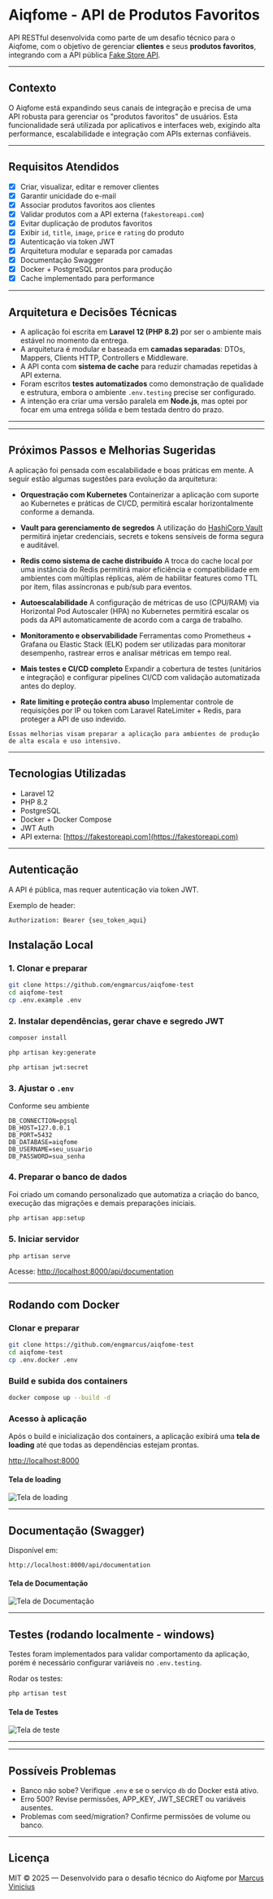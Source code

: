 # Aiqfome - API de Produtos Favoritos

API RESTful desenvolvida como parte de um desafio técnico para o Aiqfome, com o objetivo de gerenciar **clientes** e seus **produtos favoritos**, integrando com a API pública [Fake Store API](https://fakestoreapi.com/docs).

---

## Contexto

O Aiqfome está expandindo seus canais de integração e precisa de uma API robusta para gerenciar os "produtos favoritos" de usuários. Esta funcionalidade será utilizada por aplicativos e interfaces web, exigindo alta performance, escalabilidade e integração com APIs externas confiáveis.

---

##  Requisitos Atendidos

- [x] Criar, visualizar, editar e remover clientes
- [x] Garantir unicidade do e-mail
- [x] Associar produtos favoritos aos clientes
- [x] Validar produtos com a API externa (`fakestoreapi.com`)
- [x] Evitar duplicação de produtos favoritos
- [x] Exibir `id`, `title`, `image`, `price` e `rating` do produto
- [x] Autenticação via token JWT
- [x] Arquitetura modular e separada por camadas
- [x] Documentação Swagger
- [x] Docker + PostgreSQL prontos para produção
- [x] Cache implementado para performance

---

## Arquitetura e Decisões Técnicas

- A aplicação foi escrita em **Laravel 12 (PHP 8.2)** por ser o ambiente mais estável no momento da entrega.
- A arquitetura é modular e baseada em **camadas separadas**: DTOs, Mappers, Clients HTTP, Controllers e Middleware.
- A API conta com **sistema de cache** para reduzir chamadas repetidas à API externa.
- Foram escritos **testes automatizados** como demonstração de qualidade e estrutura, embora o ambiente `.env.testing` precise ser configurado.
- A intenção era criar uma versão paralela em **Node.js**, mas optei por focar em uma entrega sólida e bem testada dentro do prazo.

---

---
## Próximos Passos e Melhorias Sugeridas

A aplicação foi pensada com escalabilidade e boas práticas em mente. A seguir estão algumas sugestões para evolução da arquitetura:

-  **Orquestração com Kubernetes**
  Containerizar a aplicação com suporte ao Kubernetes e práticas de CI/CD, permitirá escalar horizontalmente conforme a demanda.
-  **Vault para gerenciamento de segredos**
  A utilização do [HashiCorp Vault](https://www.vaultproject.io/) permitirá injetar credenciais, secrets e tokens sensíveis de forma segura e auditável.
- **Redis como sistema de cache distribuído**
  A troca do cache local por uma instância do Redis permitirá maior eficiência e compatibilidade em ambientes com múltiplas réplicas, além de habilitar features como TTL por item, filas assíncronas e pub/sub para eventos.
- **Autoescalabilidade**
  A configuração de métricas de uso (CPU/RAM) via Horizontal Pod Autoscaler (HPA) no Kubernetes permitirá escalar os pods da API automaticamente de acordo com a carga de trabalho.

- **Monitoramento e observabilidade**
  Ferramentas como Prometheus + Grafana ou Elastic Stack (ELK) podem ser utilizadas para monitorar desempenho, rastrear erros e analisar métricas em tempo real.

- **Mais testes e CI/CD completo**
  Expandir a cobertura de testes (unitários e integração) e configurar pipelines CI/CD com validação automatizada antes do deploy.

- **Rate limiting e proteção contra abuso**
  Implementar controle de requisições por IP ou token com Laravel RateLimiter + Redis, para proteger a API de uso indevido.

```
Essas melhorias visam preparar a aplicação para ambientes de produção de alta escala e uso intensivo.

```
---

## Tecnologias Utilizadas

- Laravel 12
- PHP 8.2
- PostgreSQL
- Docker + Docker Compose
- JWT Auth
- API externa: [https://fakestoreapi.com](https://fakestoreapi.com)

---

##  Autenticação

A API é pública, mas requer autenticação via token JWT.

Exemplo de header:

```
Authorization: Bearer {seu_token_aqui}
```



## Instalação Local

### 1. Clonar e preparar

```bash
git clone https://github.com/engmarcus/aiqfome-test
cd aiqfome-test
cp .env.example .env
```

### 2. Instalar dependências, gerar chave e segredo JWT

```bash
composer install
```
```bash
php artisan key:generate
```
```bash
php artisan jwt:secret
```


### 3. Ajustar o `.env`
Conforme seu ambiente

```env
DB_CONNECTION=pgsql
DB_HOST=127.0.0.1
DB_PORT=5432
DB_DATABASE=aiqfome
DB_USERNAME=seu_usuario
DB_PASSWORD=sua_senha
```

### 4. Preparar o banco de dados

Foi criado um comando personalizado que automatiza a criação do banco, execução das migrações e demais preparações iniciais.

```bash
php artisan app:setup
```

### 5. Iniciar servidor

```bash
php artisan serve
```

Acesse: [http://localhost:8000/api/documentation](http://localhost:8000/api/documentation)

---

##  Rodando com Docker

### Clonar e preparar

```bash
git clone https://github.com/engmarcus/aiqfome-test
cd aiqfome-test
cp .env.docker .env
```

### Build e subida dos containers

```bash
docker compose up --build -d
```

### Acesso à aplicação

Após o build e inicialização dos containers, a aplicação exibirá uma **tela de loading** até que todas as dependências estejam prontas.

[http://localhost:8000](http://localhost:8000)

#### Tela de loading

![Tela de loading](docs/assets/loading-screen.png)


---

## Documentação (Swagger)

Disponível em:

```
http://localhost:8000/api/documentation
```
#### Tela de Documentação

![Tela de Documentação](docs/assets/doc.png)

---

##  Testes (rodando localmente - windows)

Testes foram implementados para validar comportamento da aplicação, porém é necessário configurar variáveis no `.env.testing`.

Rodar os testes:

```bash
php artisan test
```
#### Tela de Testes

![Tela de teste](docs/assets/tests.png)

---

---

## Possíveis Problemas

- Banco não sobe? Verifique `.env` e se o serviço `db` do Docker está ativo.
- Erro 500? Revise permissões, APP_KEY, JWT_SECRET ou variáveis ausentes.
- Problemas com seed/migration? Confirme permissões de volume ou banco.

---

## Licença

MIT © 2025 — Desenvolvido para o desafio técnico do Aiqfome por [Marcus Vinicius](https://www.linkedin.com/in/engenheiromarcus)
